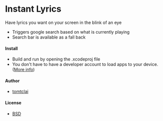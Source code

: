# Instant Lyrics
Have lyrics you want on your screen in the blink of an eye
  * Triggers google search based on what is currently playing
  * Search bar is available as a fall back

#### Install
* Build and run by opening the .xcodeproj file
* You don't have to have a developer account to load apps to your device. ([More info](http://bouk.co/blog/sideload-iphone/))

#### Author
* [tomtclai](https://github.com/tomtclai)

#### License
* [BSD](License.txt)
